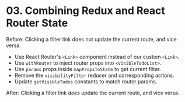 # 03. Combining Redux and React Router State

Before: Clicking a filter link does not update the current route, and vice versa.

- Use React Router's `<Link>` component instead of our custom `<Link>`.
- Use `withRouter` to inject router props into `<VisibleTodoList>`.
- Use `params` props inside `mapPropsToState` to get current filter.
- Remove the `visibilityFilter` reducer and corresponding actions.
- Update `getVisibleTodos` constants to match router params.

After: Clicking a filter link *does* update the current route, and vice versa.
